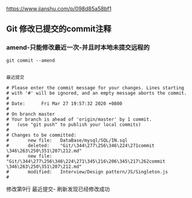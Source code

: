 https://www.jianshu.com/p/098d85a58bf1

## Git 修改已提交的commit注释
### amend-只能修改最近一次-并且时本地未提交远程的
```
git commit --amend


最近提交

# Please enter the commit message for your changes. Lines starting
# with '#' will be ignored, and an empty message aborts the commit.
#
# Date:      Fri Mar 27 19:57:32 2020 +0800
#
# On branch master
# Your branch is ahead of 'origin/master' by 1 commit.
#   (use "git push" to publish your local commits)
#
# Changes to be committed:
#       new file:   DataBase/mysql/SQL/IN.sql
#       deleted:    "Git/\344\277\256\346\224\271commit \346\263\250\351\207\212.md"
#       new file:   "Git/\344\277\256\346\224\271\345\216\206\345\217\262commit \346\263\250\351\207\212.md"
#       modified:   Interview/Design pattern/JS/Singleton.js
#
```
修改第9行 最近提交-   刷新发现已经修改成功




